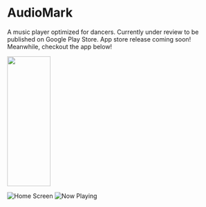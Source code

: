 # AudioMark

A music player optimized for dancers. Currently under review to be published on Google Play Store. App store release coming soon! Meanwhile, checkout the app below!


<img src="https://user-images.githubusercontent.com/67121244/202879181-2e1cae0e-c92b-4c35-b03e-a40a023a6e88.png" width="100" height="300">

![Home Screen](https://user-images.githubusercontent.com/67121244/202879184-4899bbdc-ed74-43b1-ae5c-cfa52497f6be.png)
![Now Playing](https://user-images.githubusercontent.com/67121244/202879182-bcd5dc71-d361-4908-8b0b-d83173c7a76d.png)
